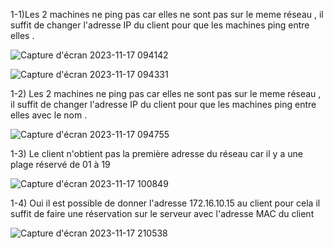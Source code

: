 1-1)Les 2 machines ne ping pas car elles ne sont pas sur le meme réseau , il suffit de changer l'adresse IP du client pour que les machines ping entre elles .

![Capture d'écran 2023-11-17 094142](https://github.com/Bouns77/checkpoint2/assets/144699498/8e1d5d27-acb0-4aa4-9d80-dc82e3ab8985)

![Capture d'écran 2023-11-17 094331](https://github.com/Bouns77/checkpoint2/assets/144699498/92dd677d-68b5-42bc-ad3b-4094b254822e)

1-2) Les 2 machines ne ping pas car elles ne sont pas sur le meme réseau , il suffit de changer l'adresse IP du client pour que les machines ping entre elles avec le nom .

![Capture d'écran 2023-11-17 094755](https://github.com/Bouns77/checkpoint2/assets/144699498/1d0da1ac-27a5-4bad-a1c1-f99fc1383900)

1-3) Le client n'obtient pas la première adresse du réseau car il y a une plage réservé de 01 à 19

![Capture d'écran 2023-11-17 100849](https://github.com/Bouns77/checkpoint2/assets/144699498/ca721919-70e6-4494-983c-65a556528ac0)

1-4) Oui il est possible de donner l'adresse 172.16.10.15 au client pour cela il suffit de faire une réservation sur le serveur avec l'adresse MAC du client 

![Capture d'écran 2023-11-17 210538](https://github.com/Bouns77/checkpoint2/assets/144699498/8eb74efd-9461-4674-964e-1ebf2b9b4029)
